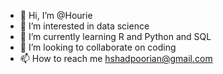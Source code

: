 - 👋 Hi, I’m @Hourie
- 👀 I’m interested in data science
- 🌱 I’m currently learning R and Python and SQL
- 💞️ I’m looking to collaborate on coding
- 📫 How to reach me hshadpoorian@gmail.com

<!---
Hourie/Hourie is a ✨ special ✨ repository because its `README.md` (this file) appears on your GitHub profile.
You can click the Preview link to take a look at your changes.
--->
